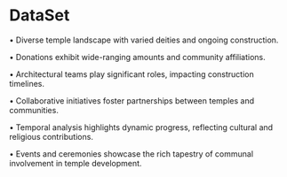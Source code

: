 # DataSet
•	Diverse temple landscape with varied deities and ongoing construction.

•	Donations exhibit wide-ranging amounts and community affiliations.

•	Architectural teams play significant roles, impacting construction timelines.

•	Collaborative initiatives foster partnerships between temples and communities.

•	Temporal analysis highlights dynamic progress, reflecting cultural and religious contributions.

•	Events and ceremonies showcase the rich tapestry of communal involvement in temple development.
